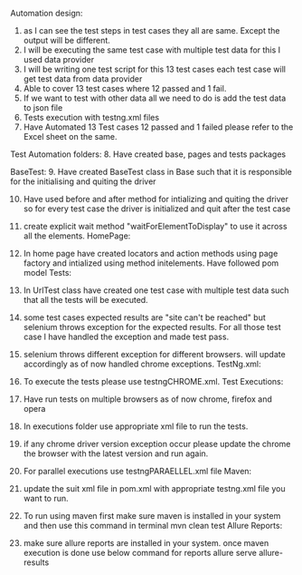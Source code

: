 Automation design:
1. as I can see the test steps in test cases they all are same. Except the output will be different.
2. I will be executing the same test case with multiple test data for this I used data provider
3. I will be writing one test script for this 13 test cases each test case will get test data from data
provider
4. Able to cover 13 test cases where 12 passed and 1 fail.  
5. If we want to test with other data all we need to do is add the test data to json file
6. Tests execution with testng.xml files
7. Have Automated 13 Test cases 12 passed and 1 failed please refer to the Excel sheet on the same.

Test Automation folders:
8. Have created base, pages and tests packages

BaseTest:
9. Have created BaseTest class in Base such that it is responsible for the initialising and quiting the driver

10. Have used before and after method for intializing and quiting the driver so for every test case the driver 
is initialized and quit after the test case

11. create explicit wait method "waitForElementToDisplay" to use it across all the elements.
HomePage:
12. In home page have created locators and action methods using page factory and intialized using method
initelements. Have followed pom model
Tests:

13. In UrlTest class have created one test case with multiple test data such that all the tests will be executed.
14. some test cases expected results are "site can't be reached" but selenium throws exception for the expected
results. For all those test case I have handled the exception and made test pass.
15. selenium throws different exception for different browsers. will update accordingly as of now handled chrome
exceptions.
TestNg.xml:

16. To execute the tests please use testngCHROME.xml.
Test Executions:

17. Have run tests on multiple browsers as of now chrome, firefox and opera
18. In executions folder use appropriate xml file to run the tests.
19. if any chrome driver version exception occur please update the chrome the browser with the latest version 
and run again.
20. For parallel executions use testngPARAELLEL.xml file
Maven:

21. update the suit xml file in pom.xml with appropriate testng.xml file you want to run.
22. To run using maven first make sure maven is installed in your system and then use this command in terminal
mvn clean test
Allure Reports:
23. make sure allure reports are installed in your system. once maven execution is done use below command for 
reports
allure serve allure-results
